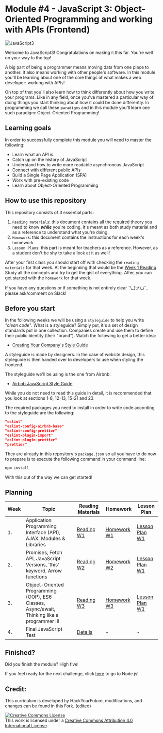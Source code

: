 
# Module #4 - JavaScript 3: Object-Oriented Programming and working with APIs (Frontend)

![JavaScript3](./assets/javascript3.png)

Welcome to JavaScript3! Congratulations on making it this far. You're well on your way to the top!

A big part of being a programmer means moving data from one place to another. It also means working with other people's software. In this module you'll be learning about one of the core things of what makes a web developer: working with APIs!

On top of that you'll also learn how to think differently about how you write your programs. Like in any field, once you've mastered a particular way of doing things you start thinking about how it could be done differently. In programming we call these `paradigms` and in this module you'll learn one such paradigm: Object-Oriented Programming!

## Learning goals

In order to successfully complete this module you will need to master the following:

- Learn what an API is
- Catch up on the history of JavaScript
- Understand how to write more readable asynchronous JavaScript
- Connect with different public APIs
- Build a Single Page Application (SPA)
- Work with pre-existing code
- Learn about Object-Oriented Programming

## How to use this repository

This repository consists of 3 essential parts:

1. `Reading materials`: this document contains all the required theory you need to know _**while**_ you're coding. It's meant as both study material and as a reference to understand what you're doing.
2. `Homework`: this document contains the instructions for each week's homework.
3. `Lesson Plans`: this part is meant for teachers as a reference. However, as a student don't be shy to take a look at it as well!

After your first class you should start off with checking the `reading materials` for that week. At the beginning that would be the [Week 1 Reading](/Week1/README.md). Study all the concepts and try to get the gist of everything. After, you can get started with the `homework` for that week.

If you have any questions or if something is not entirely clear ¯\\\_(ツ)\_/¯, please ask/comment on Slack!

## Before you start

In the following weeks we will be using a `styleguide` to help you write _"clean code"_. What is a styleguide? Simply put, it's a set of design standards put in one collection. Companies create and use them to define their public identity (their "brand"). Watch the following to get a better idea:

- [Creating Your Company's Style Guide](https://www.youtube.com/watch?v=gv_wrrY70E0)

A styleguide is made by designers. In the case of website design, this styleguide is then handed over to developers to use when styling the frontend.

The styleguide we'll be using is the one from Airbnb:

- [Airbnb JavaScript Style Guide](https://github.com/airbnb/javascript)

While you do not need to read this guide in detail, it is recommended that you look at sections 1-8, 12-13, 15-21 and 23.

The required packages you need to install in order to write code according to the styleguide are the following:

```json
"eslint"
"eslint-config-airbnb-base"
"eslint-config-prettier"
"eslint-plugin-import"
"eslint-plugin-prettier"
"prettier"
```

They are already in this repository's `package.json` so all you have to do now to prepare is to execute the following command in your command line:

```md
npm install
```

With this out of the way we can get started!

## Planning

| Week | Topic                                                                                       | Reading Materials              | Homework                        | Lesson Plan                            |
| ---- | ------------------------------------------------------------------------------------------- | ------------------------------ | ------------------------------- | -------------------------------------- |
| 1.   | Application Programming Interface (API), AJAX, Modules & Libraries                          | [Reading W1](/Week1/README.md) | [Homework W1](/Week1/MAKEME.md) | [Lesson Plan W1](/Week1/LESSONPLAN.md) |
| 2.   | Promises, Fetch API, JavaScript Versions, 'this' keyword, Arrow functions                   | [Reading W2](/Week2/README.md) | [Homework W2](/Week2/MAKEME.md) | [Lesson Plan W1](/Week1/LESSONPLAN.md) |
| 3.   | Object-Oriented Programming (OOP), ES6 Classes, Async/await, Thinking like a programmer III | [Reading W3](/Week3/README.md) | [Homework W3](/Week3/MAKEME.md) | [Lesson Plan W1](/Week1/LESSONPLAN.md) |
| 4.   | Final JavaScript Test                                                                       | [Details](test.md)             | -                               | -                                      |

## Finished?

Did you finish the module? High five!

If you feel ready for the next challenge, click [here](https://www.github.com/SocialHackersCodeSchool/Node.js) to go to Node.js!

## Credit:
This curriculum is developed by HackYourFuture, modifications, and changes can be found in this Fork. (edited) 


<a rel="license" href="http://creativecommons.org/licenses/by/4.0/"><img alt="Creative Commons License" style="border-width:0" src="https://i.creativecommons.org/l/by/4.0/88x31.png" /></a><br />This work is licensed under a <a rel="license" href="http://creativecommons.org/licenses/by/4.0/">Creative Commons Attribution 4.0 International License</a>.

